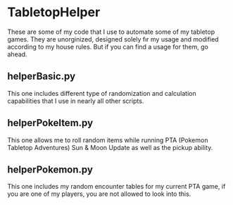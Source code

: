 # TabletopHelper
These are some of my code that I use to automate some of my tabletop games. They are unorginized, designed solely fır my usage and modified according to my house rules. But if you can find a usage for them, go ahead.
## helperBasic.py
This one includes different type of randomization and calculation capabilities that I use in nearly all other scripts.
## helperPokeItem.py
This one allows me to roll random items while running PTA (Pokemon Tabletop Adventures) Sun & Moon Update as well as the pickup ability.
## helperPokemon.py
This one includes my random encounter tables for my current PTA game, if you are one of my players, you are not allowed to look into this.
